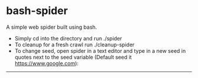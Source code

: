 # bash-spider

A simple web spider built using bash.

* Simply cd into the directory and run ./spider
* To cleanup for a fresh crawl run ./cleanup-spider
* To change seed, open spider in a text editor and type in a new seed in quotes next to the seed variable (Default seed it https://www.google.com):

---
